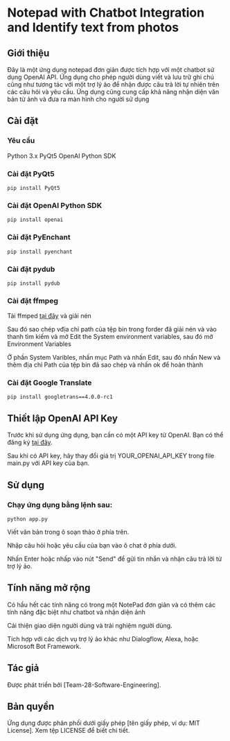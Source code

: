# Notepad with Chatbot Integration and Identify text from photos

## Giới thiệu
Đây là một ứng dụng notepad đơn giản được tích hợp với một chatbot sử dụng OpenAI API. Ứng dụng cho phép người dùng viết và lưu trữ ghi chú cũng như tương tác với một trợ lý ảo để nhận được câu trả lời tự nhiên trên các câu hỏi và yêu cầu. Ứng dụng cũng cung cấp khả năng nhận diện văn bản từ ảnh và đưa ra màn hình cho người sử dụng

## Cài đặt
### Yêu cầu
Python 3.x
PyQt5
OpenAI Python SDK

### Cài đặt PyQt5
```
pip install PyQt5
```
### Cài đặt OpenAI Python SDK
```
pip install openai
```
### Cài đặt PyEnchant
```
pip install pyenchant
```
### Cài đặt pydub
```
pip install pydub
```
### Cài đặt ffmpeg
Tải ffmped [tại đây](https://www.gyan.dev/ffmpeg/builds/ffmpeg-git-essentials.7z) và giải nén

Sau đó sao chép vđịa chỉ path của tệp bin trong forder đã giải nén và vào thanh tìm kiếm và mở Edit the System environment variables, sau đó mở Environment Variables 

Ở phần System Varibles, nhấn mục Path và nhấn Edit, sau đó nhấn New và thêm địa chỉ Path của tệp bin đã sao chép và nhấn ok để hoàn thành
### Cài đặt Google Translate
```
pip install googletrans==4.0.0-rc1
```
## Thiết lập OpenAI API Key

Trước khi sử dụng ứng dụng, bạn cần có một API key từ OpenAI. Bạn có thể đăng ký [tại đây](https://platform.openai.com/api-keys).

Sau khi có API key, hãy thay đổi giá trị YOUR_OPENAI_API_KEY trong file main.py với API key của bạn.

## Sử dụng

### Chạy ứng dụng bằng lệnh sau:
```
python app.py
```
Viết văn bản trong ô soạn thảo ở phía trên.

Nhập câu hỏi hoặc yêu cầu của bạn vào ô chat ở phía dưới.

Nhấn Enter hoặc nhấp vào nút "Send" để gửi tin nhắn và nhận câu trả lời từ trợ lý ảo.


## Tính năng mở rộng

Có hầu hết các tính năng có trong một NotePad đơn giản và có thêm các tính năng đặc biệt như chatbot và nhận diện ảnh

Cải thiện giao diện người dùng và trải nghiệm người dùng.

Tích hợp với các dịch vụ trợ lý ảo khác như Dialogflow, Alexa, hoặc Microsoft Bot Framework.


## Tác giả
Được phát triển bởi [Team-28-Software-Engineering].


## Bản quyền
Ứng dụng được phân phối dưới giấy phép [tên giấy phép, ví dụ: MIT License]. Xem tệp LICENSE để biết chi tiết.
